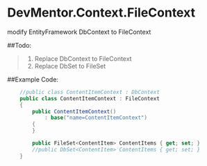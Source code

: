 DevMentor.Context.FileContext
=============================

modify EntityFramework DbContext to FileContext

##Todo: 
  >1. Replace DbContext to FileContext
  >2. Replace DbSet to FileSet

##Example Code: 

```C#
    //public class ContentItemContext : DbContext
    public class ContentItemContext : FileContext
    {
        public ContentItemContext()
            : base("name=ContentItemContext")
        {
        }

        public FileSet<ContentItem> ContentItems { get; set; }
        //public DbSet<ContentItem> ContentItems { get; set; }
    }
```
